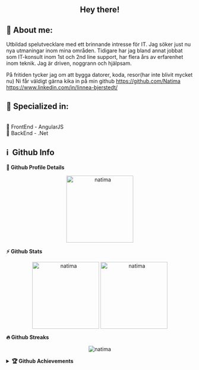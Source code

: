 <h2 align="center">
  Hey there!
</h2>

<h4 align='center'>


</h4>



## 🧑 About me:

<p>
Utbildad spelutvecklare med ett brinnande intresse för IT. Jag söker just nu nya utmaningar inom mina områden. Tidigare har jag bland annat jobbat som IT-konsult inom 1st och 2nd line support, har flera års av erfarenhet inom teknik. Jag är driven, noggrann och hjälpsam. 

På fritiden tycker jag om att bygga datorer, koda, resor(har inte blivit mycket nu) 
Ni får väldigt gärna kika in på min github https://github.com/Natima
https://www.linkedin.com/in/linnea-bjerstedt/
</p>

<h2>🥇 Specialized in:</h2>
<br>🔸 FrontEnd - AngularJS
<br>🔸 BackEnd - .Net
<br>
<p>

<h2>ℹ️ &nbsp;Github Info</h2>

  <summary><b>🔎 Github Profile Details</b></summary>
<p align="center"><img height="180em" src="https://github-profile-summary-cards.vercel.app/api/cards/profile-details?username=natima&theme=github_dark" alt="natima" align = "center"/></p>

  <summary><b>⚡ Github Stats</b></summary>
<p align="center"><img height="180em" src="https://github-readme-stats.vercel.app/api?username=natima&hide_border=true&count_private=true&show_icons=true&theme=radical" alt="natima" align = "center"/>
<img height="180em" src="https://github-readme-stats.vercel.app/api/top-langs?username=natima&show_icons=true&locale=en&layout=compact&hide_border=true&theme=radical" alt="natima" align = "center"/></p>

 <summary><b>🔥 Github Streaks</b></summary>
<p align="center"><img src="https://github-readme-streak-stats.herokuapp.com/?user=natima&theme=black-ice&hide_border=true&stroke=0000&background=0D1117&ring=e05397&fire=e05397&currStreakLabel=e05397" alt="natima" /></p>


<details>    -->
 <summary><b>🏆 Github Achievements</b></summary>
<p align="center"> <a href="https://github.com/natima"><img src="https://github-profile-trophy.vercel.app/?username=natima&margin-w=5&theme=radical" alt="natima" /></a> </p>

<br>
